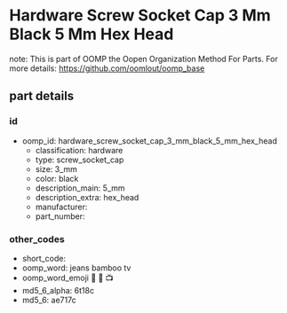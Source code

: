 # Hardware Screw Socket Cap 3 Mm Black 5 Mm Hex Head  

note: This is part of OOMP the Oopen Organization Method For Parts. For more details: https://github.com/oomlout/oomp_base

##  part details





### id
* oomp_id: hardware_screw_socket_cap_3_mm_black_5_mm_hex_head
  * classification: hardware
  * type: screw_socket_cap
  * size: 3_mm
  * color: black
  * description_main: 5_mm
  * description_extra: hex_head
  * manufacturer: 
  * part_number: 

### other_codes
* short_code: 
* oomp_word: jeans bamboo tv
* oomp_word_emoji :jeans: :bamboo: :tv:
* md5_6_alpha: 6t18c
* md5_6: ae717c